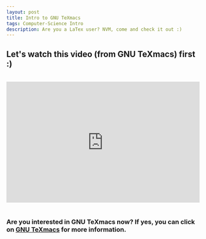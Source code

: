 ```yaml
---
layout: post
title: Intro to GNU TeXmacs
tags: Computer-Science Intro
description: Are you a LaTex user? NVM, come and check it out :)
---
```


<h2>Let's watch this video (from GNU TeXmacs) first :)</h2>

<br>

<div style="position: relative; width: 100%; padding-bottom: 62.5%;">
  <iframe style="position: absolute; width: 100%; height: 100%;" src="https://www.youtube.com/embed/H46ON2FB30U" title="YouTube video player" frameborder="0" allow="accelerometer; autoplay; clipboard-write; encrypted-media; gyroscope; picture-in-picture" allowfullscreen></iframe>
</div>

<br>

<h3>Are you interested in GNU TeXmacs now? If yes, you can click on <a href="https://texmacs.org/tmweb/home/welcome.en.html" target="_blank">GNU TeXmacs</a> for more information.</h3>
